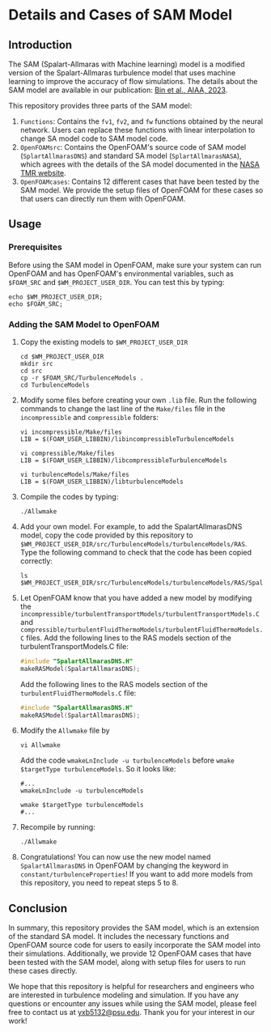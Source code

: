 # Details and Cases of SAM Model

## Introduction

The SAM (Spalart-Allmaras with Machine learning) model is a modified version of the Spalart-Allmaras turbulence model that uses machine learning to improve the accuracy of flow simulations.
The details about the SAM model are available in our publication: [Bin et al., AIAA, 2023](https://doi.org/10.2514/1.J062870).

This repository provides three parts of the SAM model:

1. `Functions`: Contains the `fv1`, `fv2`, and `fw` functions obtained by the neural network. Users can replace these functions with linear interpolation to change SA model code to SAM model code.
2. `OpenFOAMsrc`: Contains the OpenFOAM's source code of SAM model (`SplartAllmarasDNS`) and standard SA model (`SplartAllmarasNASA`), which agrees with the details of the SA model documented in the [NASA TMR website](https://turbmodels.larc.nasa.gov/spalart.html).
3. `OpenFOAMcases`: Contains 12 different cases that have been tested by the SAM model. We provide the setup files of OpenFOAM for these cases so that users can directly run them with OpenFOAM.

## Usage

### Prerequisites

Before using the SAM model in OpenFOAM, make sure your system can run OpenFOAM and has OpenFOAM's environmental variables, such as `$FOAM_SRC` and `$WM_PROJECT_USER_DIR`. You can test this by typing:

```shell
echo $WM_PROJECT_USER_DIR;
echo $FOAM_SRC;
```

### Adding the SAM Model to OpenFOAM

1. Copy the existing models to `$WM_PROJECT_USER_DIR`

   ```shell
   cd $WM_PROJECT_USER_DIR
   mkdir src
   cd src
   cp -r $FOAM_SRC/TurbulenceModels .
   cd TurbulenceModels
   ```
   
2. Modify some files before creating your own `.lib` file. Run the following commands to change the last line of the `Make/files` file in the `incompressible` and `compressible` folders:
   ```shell
   vi incompressible/Make/files
   LIB = $(FOAM_USER_LIBBIN)/libincompressibleTurbulenceModels
   
   vi compressible/Make/files
   LIB = $(FOAM_USER_LIBBIN)/libcompressibleTurbulenceModels

   vi turbulenceModels/Make/files
   LIB = $(FOAM_USER_LIBBIN)/libturbulenceModels
   ```

3. Compile the codes by typing:
   ```shell
   ./Allwmake
   ``` 
   
4. Add your own model. For example, to add the SpalartAllmarasDNS model, copy the code provided by this repository to `$WM_PROJECT_USER_DIR/src/TurbulenceModels/turbulenceModels/RAS`. Type the following command to check that the code has been copied correctly:
   ```shell
   ls $WM_PROJECT_USER_DIR/src/TurbulenceModels/turbulenceModels/RAS/SpalartAllmarasDNS
   ``` 
   
5. Let OpenFOAM know that you have added a new model by modifying the `incompressible/turbulentTransportModels/turbulentTransportModels.C` and `compressible/turbulentFluidThermoModels/turbulentFluidThermoModels.C` files. Add the following lines to the RAS models section of the turbulentTransportModels.C file:
   ```cpp
   #include "SpalartAllmarasDNS.H"
   makeRASModel(SpalartAllmarasDNS);
   ``` 
   Add the following lines to the RAS models section of the `turbulentFluidThermoModels.C` file:
   ```cpp
   #include "SpalartAllmarasDNS.H"
   makeRASModel(SpalartAllmarasDNS);
   ``` 
   
6. Modify the `Allwmake` file by
   ```shell
   vi Allwmake
   ```
   Add the code `wmakeLnInclude -u turbulenceModels` before `wmake $targetType turbulenceModels`.
   So it looks like:
   ```shell
   #...
   wmakeLnInclude -u turbulenceModels
   
   wmake $targetType turbulenceModels
   #...
   ```

8. Recompile by running: 
   ```shell
   ./Allwmake
   ```
   
9. Congratulations! You can now use the new model named `SpalartAllmarasDNS` in OpenFOAM by changing the keyword in `constant/turbulenceProperties`! If you want to add more models from this repository, you need to repeat steps 5 to 8.

## Conclusion
In summary, this repository provides the SAM model, which is an extension of the standard SA model. It includes the necessary functions and OpenFOAM source code for users to easily incorporate the SAM model into their simulations. Additionally, we provide 12 OpenFOAM cases that have been tested with the SAM model, along with setup files for users to run these cases directly.

We hope that this repository is helpful for researchers and engineers who are interested in turbulence modeling and simulation. If you have any questions or encounter any issues while using the SAM model, please feel free to contact us at yxb5132@psu.edu. Thank you for your interest in our work!

